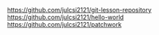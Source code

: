 https://github.com/julcsi2121/git-lesson-repository
https://github.com/julcsi2121/hello-world
https://github.com/julcsi2121/patchwork